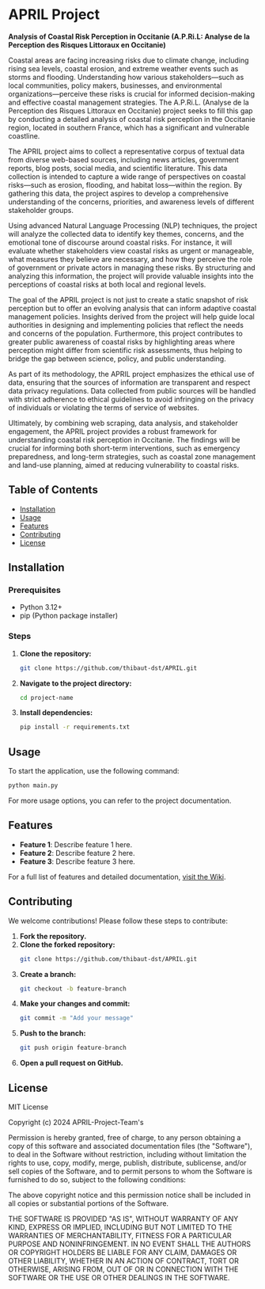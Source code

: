 # APRIL Project

**Analysis of Coastal Risk Perception in Occitanie (A.P.Ri.L: Analyse de la Perception des Risques Littoraux en Occitanie)**

Coastal areas are facing increasing risks due to climate change, including rising sea levels, coastal erosion, and extreme weather events such as storms and flooding. Understanding how various stakeholders—such as local communities, policy makers, businesses, and environmental organizations—perceive these risks is crucial for informed decision-making and effective coastal management strategies. The A.P.Ri.L. (Analyse de la Perception des Risques Littoraux en Occitanie) project seeks to fill this gap by conducting a detailed analysis of coastal risk perception in the Occitanie region, located in southern France, which has a significant and vulnerable coastline.

The APRIL project aims to collect a representative corpus of textual data from diverse web-based sources, including news articles, government reports, blog posts, social media, and scientific literature. This data collection is intended to capture a wide range of perspectives on coastal risks—such as erosion, flooding, and habitat loss—within the region. By gathering this data, the project aspires to develop a comprehensive understanding of the concerns, priorities, and awareness levels of different stakeholder groups.

Using advanced Natural Language Processing (NLP) techniques, the project will analyze the collected data to identify key themes, concerns, and the emotional tone of discourse around coastal risks. For instance, it will evaluate whether stakeholders view coastal risks as urgent or manageable, what measures they believe are necessary, and how they perceive the role of government or private actors in managing these risks. By structuring and analyzing this information, the project will provide valuable insights into the perceptions of coastal risks at both local and regional levels.

The goal of the APRIL project is not just to create a static snapshot of risk perception but to offer an evolving analysis that can inform adaptive coastal management policies. Insights derived from the project will help guide local authorities in designing and implementing policies that reflect the needs and concerns of the population. Furthermore, this project contributes to greater public awareness of coastal risks by highlighting areas where perception might differ from scientific risk assessments, thus helping to bridge the gap between science, policy, and public understanding.

As part of its methodology, the APRIL project emphasizes the ethical use of data, ensuring that the sources of information are transparent and respect data privacy regulations. Data collected from public sources will be handled with strict adherence to ethical guidelines to avoid infringing on the privacy of individuals or violating the terms of service of websites.

Ultimately, by combining web scraping, data analysis, and stakeholder engagement, the APRIL project provides a robust framework for understanding coastal risk perception in Occitanie. The findings will be crucial for informing both short-term interventions, such as emergency preparedness, and long-term strategies, such as coastal zone management and land-use planning, aimed at reducing vulnerability to coastal risks.

## Table of Contents
- [Installation](#installation)
- [Usage](#usage)
- [Features](#features)
- [Contributing](#contributing)
- [License](#license)

## Installation

### Prerequisites
- Python 3.12+
- pip (Python package installer)

### Steps
1. **Clone the repository:**
   ```bash
   git clone https://github.com/thibaut-dst/APRIL.git
   ```
2. **Navigate to the project directory:**
   ```bash
   cd project-name
   ```
4. **Install dependencies:**
   ```bash
   pip install -r requirements.txt
   ```
## Usage
To start the application, use the following command:
   ```bash
   python main.py
   ```

For more usage options, you can refer to the project documentation.

## Features

- **Feature 1**: Describe feature 1 here.
- **Feature 2**: Describe feature 2 here.
- **Feature 3**: Describe feature 3 here.

For a full list of features and detailed documentation, [visit the Wiki](https://github.com/thibaut-dst/APRIL/wiki).

## Contributing
We welcome contributions! Please follow these steps to contribute:

1. **Fork the repository.**
2. **Clone the forked repository:**
   ```bash
   git clone https://github.com/thibaut-dst/APRIL.git
   ```
3. **Create a branch:**
   ```bash
   git checkout -b feature-branch
   ```
4. **Make your changes and commit:**
   ```bash
   git commit -m "Add your message"
   ```
5. **Push to the branch:**
   ```bash
   git push origin feature-branch
   ```
6. **Open a pull request on GitHub.**

## License

MIT License

Copyright (c) 2024 APRIL-Project-Team's

Permission is hereby granted, free of charge, to any person obtaining a copy
of this software and associated documentation files (the "Software"), to deal
in the Software without restriction, including without limitation the rights
to use, copy, modify, merge, publish, distribute, sublicense, and/or sell
copies of the Software, and to permit persons to whom the Software is
furnished to do so, subject to the following conditions:

The above copyright notice and this permission notice shall be included in all
copies or substantial portions of the Software.

THE SOFTWARE IS PROVIDED "AS IS", WITHOUT WARRANTY OF ANY KIND, EXPRESS OR
IMPLIED, INCLUDING BUT NOT LIMITED TO THE WARRANTIES OF MERCHANTABILITY,
FITNESS FOR A PARTICULAR PURPOSE AND NONINFRINGEMENT. IN NO EVENT SHALL THE
AUTHORS OR COPYRIGHT HOLDERS BE LIABLE FOR ANY CLAIM, DAMAGES OR OTHER
LIABILITY, WHETHER IN AN ACTION OF CONTRACT, TORT OR OTHERWISE, ARISING FROM,
OUT OF OR IN CONNECTION WITH THE SOFTWARE OR THE USE OR OTHER DEALINGS IN THE
SOFTWARE.
